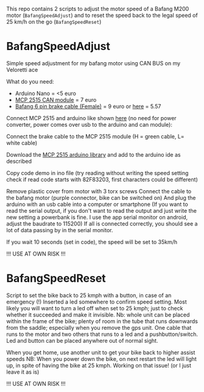 This repo contains 2 scripts to adjust the motor speed of a Bafang M200 motor (`BafangSpeedAdjust`) and to reset the speed back to the legal speed of 25 km/h on the go (`BafangSpeedReset`)

# BafangSpeedAdjust

Simple speed adjustment for my bafang motor using CAN BUS on my Veloretti ace

What do you need:

- Arduino Nano = <5 euro
- [MCP 2515 CAN module](https://www.amazon.nl/gp/product/B07MY2D7TW/) = 7 euro
- [Bafang 6 pin brake cable (Female)](https://www.aliexpress.com/item/1005004128109927.html) = 9 euro or [here](https://a.aliexpress.com/_EIiGmyn) = 5.57

Connect MCP 2515 and arduino like shown [here](https://github.com/autowp/arduino-mcp2515) (no need for power converter, power comes over usb to the arduino and can module):

Connect the brake cable to the MCP 2515 module (H = green cable, L= white cable)

Download the [MCP 2515 arduino library](https://github.com/autowp/arduino-mcp2515) and add to the arduino ide as described

Copy code demo in ino file (try reading without writing the speed setting check if read code starts with 82F83203, first characters could be different)

Remove plastic cover from motor with 3 torx screws
Connect the cable to the bafang motor (purple connector, bike can be switched on)
And plug the arduino with an usb cable into a computer or smartphone (If you want to read the serial output, if you don't want to read the output and just write the new setting a powerbank is fine. I use the app serial monitor on android, adjust the baudrate to 115200)
If all is connected correctly, you should see a lot of data passing by in the serial monitor.

If you wait 10 seconds (set in code), the speed will be set to 35km/h

!!! USE AT OWN RISK !!!


# BafangSpeedReset

Script to set the bike back to 25 kmph with a button, in case of an emergency (!)
Inserted a led somewhere to confirm speed setting.
Most likely you will want to turn a led off when set to 25 kmph; just to check whether it succeeded and make it invisible.
Nb: whole unit can be placed within the frame of the bike; plenty of room in the tube that runs downwards from the saddle; especially when you remove the gps unit.
One cable that runs to the motor and two others that runs to a led and a pushbutton/switch.
Led and button can be placed anywhere out of normal sight.

When you get home, use another unit to get your bike back to higher assist speeds
NB: When you power down the bike, on next restart the led will light up, in spite of having the bike at 25 kmph. Working on that issue! (or I just leave it as is)

!!! USE AT OWN RISK !!!
